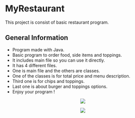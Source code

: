 # MyRestaurant
This project is consist of basic restaurant program.

## General Information
- Program made with Java.
- Basic program to order food, side items and toppings.
- It includes main file so you can use it directly.
- It has 4 different files.
- One is main file and the others are classes.
- One of the classes is for total price and menu description.
- Third one is for chips and toppings.
- Last one is about burger and toppings options.
- Enjoy your program !


<p align = "center"><img src="https://github.com/user-attachments/assets/590bd5b5-811b-452f-a986-e3d17443a9e8"></p>


<p align = "center"><img src="https://github.com/user-attachments/assets/395863de-3f8b-419d-a0f7-64daecbfb4d8"></p>

